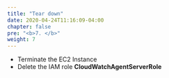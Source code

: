 ```yaml
---
title: "Tear down"
date: 2020-04-24T11:16:09-04:00
chapter: false
pre: "<b>7. </b>"
weight: 7
---
```


- Terminate the EC2 Instance
- Delete the IAM role **CloudWatchAgentServerRole**
